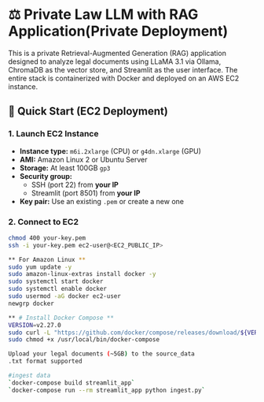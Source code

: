 # ⚖️ Private Law LLM with RAG Application(Private Deployment)

This is a private Retrieval-Augmented Generation (RAG) application designed to analyze legal documents using LLaMA 3.1 via Ollama, ChromaDB as the vector store, and Streamlit as the user interface. The entire stack is containerized with Docker and deployed on an AWS EC2 instance.


## 🚀 Quick Start (EC2 Deployment)

### 1. Launch EC2 Instance

- **Instance type:** `m6i.2xlarge` (CPU) or `g4dn.xlarge` (GPU)
- **AMI:** Amazon Linux 2 or Ubuntu Server
- **Storage:** At least 100GB `gp3`
- **Security group:**
  - SSH (port 22) from **your IP**
  - Streamlit (port 8501) from **your IP**
- **Key pair:** Use an existing `.pem` or create a new one


### 2. Connect to EC2

```bash
chmod 400 your-key.pem
ssh -i your-key.pem ec2-user@<EC2_PUBLIC_IP>

** For Amazon Linux **
sudo yum update -y
sudo amazon-linux-extras install docker -y
sudo systemctl start docker
sudo systemctl enable docker
sudo usermod -aG docker ec2-user
newgrp docker

** # Install Docker Compose **
VERSION=v2.27.0
sudo curl -L "https://github.com/docker/compose/releases/download/${VERSION}/docker-compose-$(uname -s)-$(uname -m)" -o /usr/local/bin/docker-compose
sudo chmod +x /usr/local/bin/docker-compose

Upload your legal documents (~5GB) to the source_data
.txt format supported

#ingest data
`docker-compose build streamlit_app`
`docker-compose run --rm streamlit_app python ingest.py`



